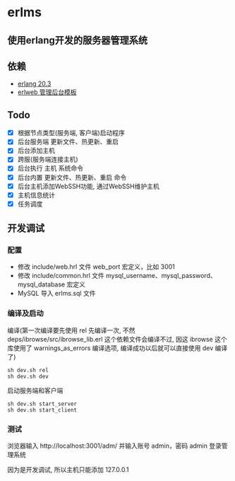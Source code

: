 # erlms

## 使用erlang开发的服务器管理系统

## 依赖
- [erlang 20.3](https://www.erlang.org/downloads/20.3)
- [erlweb 管理后台模板](https://github.com/mirahs/erlweb)

## Todo
- [x] 根据节点类型(服务端, 客户端)启动程序
- [x] 后台服务端 更新文件、热更新、重启
- [x] 后台添加主机
- [x] 跨服(服务端连接主机)
- [x] 后台执行 主机 系统命令
- [x] 后台内置 更新文件、热更新、重启 命令
- [x] 后台主机添加WebSSH功能, 通过WebSSH维护主机
- [x] 主机信息统计
- [x] 任务调度

## 开发调试

### 配置
- 修改 include/web.hrl 文件 web_port 宏定义，比如 3001
- 修改 include/common.hrl 文件 mysql_username、mysql_password、mysql_database 宏定义
- MySQL 导入 erlms.sql 文件

### 编译及启动
编译(第一次编译要先使用 rel 先编译一次, 不然 deps/ibrowse/src/ibrowse_lib.erl 这个依赖文件会编译不过, 因这 ibrowse 这个库使用了 warnings_as_errors 编译选项, 编译成功以后就可以直接使用 dev 编译了)
```shell
sh dev.sh rel
sh dev.sh dev
```

启动服务端和客户端
```shell
sh dev.sh start_server
sh dev.sh start_client
```

### 测试
浏览器输入 http://localhost:3001/adm/ 并输入账号 admin，密码 admin 登录管理系统

因为是开发调试, 所以主机只能添加 127.0.0.1
